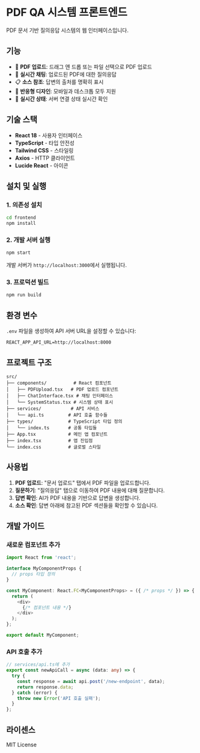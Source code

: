 # PDF QA 시스템 프론트엔드

PDF 문서 기반 질의응답 시스템의 웹 인터페이스입니다.

## 기능

- 📄 **PDF 업로드**: 드래그 앤 드롭 또는 파일 선택으로 PDF 업로드
- 💬 **실시간 채팅**: 업로드된 PDF에 대한 질의응답
- 📋 **소스 참조**: 답변의 출처를 명확히 표시
- 📱 **반응형 디자인**: 모바일과 데스크톱 모두 지원
- 🔄 **실시간 상태**: 서버 연결 상태 실시간 확인

## 기술 스택

- **React 18** - 사용자 인터페이스
- **TypeScript** - 타입 안전성
- **Tailwind CSS** - 스타일링
- **Axios** - HTTP 클라이언트
- **Lucide React** - 아이콘

## 설치 및 실행

### 1. 의존성 설치

```bash
cd frontend
npm install
```

### 2. 개발 서버 실행

```bash
npm start
```

개발 서버가 `http://localhost:3000`에서 실행됩니다.

### 3. 프로덕션 빌드

```bash
npm run build
```

## 환경 변수

`.env` 파일을 생성하여 API 서버 URL을 설정할 수 있습니다:

```
REACT_APP_API_URL=http://localhost:8000
```

## 프로젝트 구조

```
src/
├── components/          # React 컴포넌트
│   ├── PDFUpload.tsx   # PDF 업로드 컴포넌트
│   ├── ChatInterface.tsx # 채팅 인터페이스
│   └── SystemStatus.tsx # 시스템 상태 표시
├── services/           # API 서비스
│   └── api.ts         # API 호출 함수들
├── types/             # TypeScript 타입 정의
│   └── index.ts       # 공통 타입들
├── App.tsx            # 메인 앱 컴포넌트
├── index.tsx          # 앱 진입점
└── index.css          # 글로벌 스타일
```

## 사용법

1. **PDF 업로드**: "문서 업로드" 탭에서 PDF 파일을 업로드합니다.
2. **질문하기**: "질의응답" 탭으로 이동하여 PDF 내용에 대해 질문합니다.
3. **답변 확인**: AI가 PDF 내용을 기반으로 답변을 생성합니다.
4. **소스 확인**: 답변 아래에 참고된 PDF 섹션들을 확인할 수 있습니다.

## 개발 가이드

### 새로운 컴포넌트 추가

```typescript
import React from 'react';

interface MyComponentProps {
  // props 타입 정의
}

const MyComponent: React.FC<MyComponentProps> = ({ /* props */ }) => {
  return (
    <div>
      {/* 컴포넌트 내용 */}
    </div>
  );
};

export default MyComponent;
```

### API 호출 추가

```typescript
// services/api.ts에 추가
export const newApiCall = async (data: any) => {
  try {
    const response = await api.post('/new-endpoint', data);
    return response.data;
  } catch (error) {
    throw new Error('API 호출 실패');
  }
};
```

## 라이센스

MIT License 